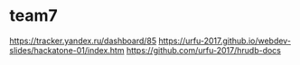 # team7

https://tracker.yandex.ru/dashboard/85
https://urfu-2017.github.io/webdev-slides/hackatone-01/index.htm
https://github.com/urfu-2017/hrudb-docs
